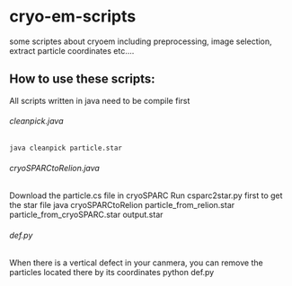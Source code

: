 # cryo-em-scripts
some scriptes about cryoem including preprocessing, image selection, extract particle coordinates etc....

## How to use these scripts:

All scripts written in java need to be compile first

###### cleanpick.java
    java cleanpick particle.star

###### cryoSPARCtoRelion.java
Download the particle.cs file in cryoSPARC
Run csparc2star.py first to get the star file
    java cryoSPARCtoRelion particle_from_relion.star particle_from_cryoSPARC.star output.star

###### def.py
When there is a vertical defect in your canmera, you can remove the particles located there by its coordinates
    python def.py 

